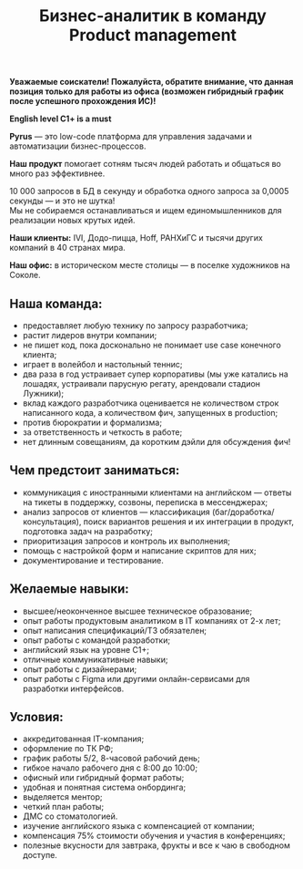 ﻿---
title: Бизнес-аналитик в команду Product management
slug: product-management-business-analyst
description: Вакансия бизнес-аналитик в команду Product management в Pyrus.
---

**Уважаемые соискатели! Пожалуйста, обратите внимание, что данная позиция только для работы из офиса (возможен гибридный график после успешного прохождения ИС)!**

**English level C1+ is a must**

**Pyrus** — это low-code платформа для управления задачами и автоматизации бизнес-процессов.

**Наш продукт** помогает сотням тысяч людей работать и общаться во много раз эффективнее.

10 000 запросов в БД в секунду и обработка одного запроса за 0,0005 секунды — и это не шутка!  
Мы не собираемся останавливаться и ищем единомышленников для реализации новых крутых идей.

**Наши клиенты:** IVI, Додо-пицца, Hoff, РАНХиГС и тысячи других компаний в 40 странах мира.

**Наш офис:** в историческом месте столицы — в поселке художников на Соколе.

## Наша команда:

- предоставляет любую технику по запросу разработчика;
- растит лидеров внутри компании;
- не пишет код, пока досконально не понимает use case конечного клиента;
- играет в волейбол и настольный теннис;
- два раза в год устраивает супер корпоративы (мы уже катались на лошадях, устраивали парусную регату, арендовали стадион Лужники);
- вклад каждого разработчика оценивается не количеством строк написанного кода, а количеством фич, запущенных в production;
- против бюрократии и формализма;
- за ответственность и четкость в работе;
- нет длинным совещаниям, да коротким дэйли для обсуждения фич!

## Чем предстоит заниматься:

- коммуникация с иностранными клиентами на английском — ответы на тикеты в поддержку, созвоны, переписка в мессенджерах;
- анализ запросов от клиентов — классификация (баг/доработка/консультация), поиск вариантов решения и их интеграции в продукт, подготовка задач на разработку;
- приоритизация запросов и контроль их выполнения;
- помощь с настройкой форм и написание скриптов для них;
- документирование и тестирование.
    
## Желаемые навыки:

- высшее/неоконченное высшее техническое образование;
- опыт работы продуктовым аналитиком в IT компаниях от 2-х лет;
- опыт написания спецификаций/ТЗ обязателен;
- опыт работы с командой разработки;
- английский язык на уровне С1+;
- отличные коммуникативные навыки;
- опыт работы с дизайнерами;
- опыт работы с Figma или другими онлайн-сервисами для разработки интерфейсов.
    
## Условия:

- аккредитованная IT-компания;
- оформление по ТК РФ;
- график работы 5/2, 8-часовой рабочий день;
- гибкое начало рабочего дня с 8:00 до 10:00;
- офисный или гибридный формат работы;
- удобная и понятная система онбординга;
- выделяется ментор;
- четкий план работы;
- ДМС со стоматологией.
- изучение английского языка с компенсацией от компании;
- компенсация 75% стоимости обучения и участия в конференциях;
- полезные вкусности для завтрака, фрукты и все к чаю в свободном доступе.